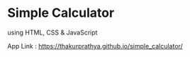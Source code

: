 # Simple Calculator

using HTML, CSS &amp; JavaScript

App Link : https://thakurprathya.github.io/simple_calculator/
